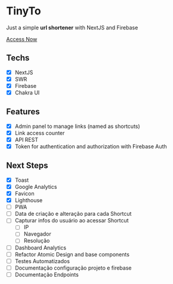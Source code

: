 # TinyTo

Just a simple **url shortener** with NextJS and Firebase

[Access Now](https://tinyto.vercel.app)

## Techs
- [x] NextJS
- [x] SWR
- [x] Firebase
- [x] Chakra UI

## Features
- [x] Admin panel to manage links (named as shortcuts)
- [x] Link access counter
- [x] API REST
- [x] Token for authentication and authorization with Firebase Auth

## Next Steps

- [x] Toast
- [x] Google Analytics
- [x] Favicon
- [x] Lighthouse
- [ ] PWA
- [ ] Data de criação e alteração para cada Shortcut
- [ ] Capturar infos do usuário ao acessar Shortcut
  - [ ] IP
  - [ ] Navegador
  - [ ] Resolução
- [ ] Dashboard Analytics
- [ ] Refactor Atomic Design and base components
- [ ] Testes Automatizados
- [ ] Documentação configuração projeto e firebase
- [ ] Documentação Endpoints
